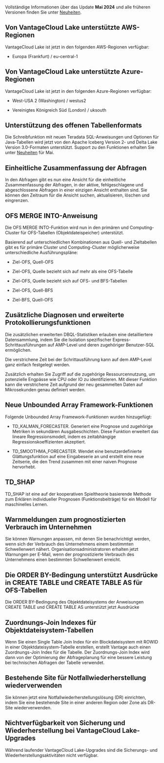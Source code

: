 Vollständige Informationen über das Update **Mai 2024** und alle früheren Versionen finden Sie unter [Neuheiten](https://docs.teradata.com/access/sources/dita/topic?dita:mapPath=phg1621910019905.ditamap&dita:ditavalPath=pny1626732985837.ditaval&dita:topicPath=lpz1632246643646.dita).

Von VantageCloud Lake unterstützte AWS-Regionen
-----------------------------------------------

VantageCloud Lake ist jetzt in den folgenden AWS-Regionen verfügbar:

-   Europa (Frankfurt) / eu-central-1

Von VantageCloud Lake unterstützte Azure-Regionen
-------------------------------------------------

VantageCloud Lake ist jetzt in den folgenden Azure-Regionen verfügbar:

-   West-USA 2 (Washington) / westus2

-   Vereinigtes Königreich Süd (London) / uksouth

Unterstützung des offenen Tabellenformats
-----------------------------------------

Die Schreibfunktion mit neuen Teradata SQL-Anweisungen und Optionen für Java-Tabellen wird jetzt von den Apache Iceberg Version 2- und Delta Lake Version 3.0-Formaten unterstützt. Support zu den Funktionen erhalten Sie unter [Neuheiten](https://docs.teradata.com/access/sources/dita/topic?dita:mapPath=phg1621910019905.ditamap&dita:ditavalPath=pny1626732985837.ditaval&dita:topicPath=lpz1632246643646.dita) für Mai.

Einheitliche Zusammenfassung der Abfragen
-----------------------------------------

In den Abfragen gibt es nun eine Ansicht für die einheitliche Zusammenfassung der Abfragen, in der aktive, fehlgeschlagene und abgeschlossene Abfragen in einer einzigen Ansicht enthalten sind. Sie können den Zeitraum für die Ansicht suchen, aktualisieren, löschen und eingrenzen.

OFS MERGE INTO-Anweisung
------------------------

Die OFS MERGE INTO-Funktion wird nun in den primären und Computing-Cluster für OFS-Tabellen (Objektdateispeicher) unterstützt.

Basierend auf unterschiedlichen Kombinationen aus Quell- und Zieltabellen gibt es für primäre Cluster und Computing-Cluster möglicherweise unterschiedliche Ausführungspläne:

-   Ziel-OFS, Quell-OFS

-   Ziel-OFS, Quelle bezieht sich auf mehr als eine OFS-Tabelle

-   Ziel-OFS, Quelle bezieht sich auf OFS- und BFS-Tabellen

-   Ziel-OFS, Quell-BFS

-   Ziel-BFS, Quell-OFS

Zusätzliche Diagnosen und erweiterte Protokollierungsfunktionen
---------------------------------------------------------------

Die zusätzlichen erweiterten DBQL-Statistiken erlauben eine detailliertere Datensammlung, indem Sie die Isolation spezifischer Express-Schrittausführungen auf AMP-Level und deren zugehöriger Benutzer-SQL ermöglichen.

Die verstrichene Zeit bei der Schrittausführung kann auf dem AMP-Level ganz einfach festgelegt werden.

Zusätzlich erhalten Sie Zugriff auf die zugehörige Ressourcennutzung, um potenzielle Engpässe wie CPU oder IO zu identifizieren. Mit dieser Funktion kann die verstrichene Zeit aufgrund der neu gesammelten Daten auf Mikrosekunden genau definiert werden.

Neue Unbounded Array Framework-Funktionen
-----------------------------------------

Folgende Unbounded Array Framework-Funktionen wurden hinzugefügt:

-   TD\_KALMAN\_FORECASTER. Generiert eine Prognose und zugehörige Metriken in sekundären Ausgabeschichten. Diese Funktion erweitert das lineare Regressionsmodell, indem es zeitabhängige Regressionskoeffizienten akzeptiert.

-   TD\_SMOOTHMA\_FORECASTER. Wendet eine benutzerdefinierte Glättungsfunktion auf eine Eingabeserie an und erstellt eine neue Zeitserie, die den Trend zusammen mit einer naiven Prognose hervorhebt.

TD\_SHAP
--------

TD\_SHAP ist eine auf der kooperativen Spieltheorie basierende Methode zum Erklären individueller Prognosen (Funktionsbeiträge) für ein Modell für maschinelles Lernen.

Warnmeldungen zum prognostizierten Verbrauch im Unternehmen
-----------------------------------------------------------

Sie können Warnungen anpassen, mit denen Sie benachrichtigt werden, wenn sich der Verbrauch des Unternehmens einem bestimmten Schwellenwert nähert. Organisationsadministratoren erhalten jetzt Warnungen per E-Mail, wenn der prognostizierte Verbrauch des Unternehmens einen bestimmten Schwellenwert erreicht.

Die ORDER BY-Bedingung unterstützt Ausdrücke in CREATE TABLE und CREATE TABLE AS für OFS-Tabellen
-------------------------------------------------------------------------------------------------

Die ORDER BY-Bedingung des Objektdateisystems der Anweisungen CREATE TABLE und CREATE TABLE AS unterstützt jetzt Ausdrücke

Zuordnungs-Join Indexes für Objektdateisystem-Tabellen
------------------------------------------------------

Wenn Sie einen Single Table Join Index für ein Blockdateisystem mit ROWID in einer Objektdateisystem-Tabelle erstellen, erstellt Vantage auch einen Zuordnungs-Join Index für die Tabelle. Der Zuordnungs-Join Index wird dann von der Optimierung der Abfrageplanung für eine bessere Leistung bei technischen Abfragen der Tabelle verwendet.

Bestehende Site für Notfallwiederherstellung wiederverwenden
------------------------------------------------------------

Sie können jetzt eine Notfallwiederherstellungslösung (DR) einrichten, indem Sie eine bestehende Site in einer anderen Region oder Zone als DR-Site wiederverwenden.

Nichtverfügbarkeit von Sicherung und Wiederherstellung bei VantageCloud Lake-Upgrades
-------------------------------------------------------------------------------------

Während laufender VantageCloud Lake-Upgrades sind die Sicherungs- und Wiederherstellungsaktivitäten nicht verfügbar.
